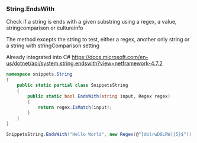 ### String.EndsWith

Check if a string is ends with a given substring using a regex, a value, stringcomparison or cultureinfo

The method excepts the string to test, either a regex, another only string or a string with stringComparison setting

Already integrated into C#
https://docs.microsoft.com/en-us/dotnet/api/system.string.endswith?view=netframework-4.7.2

``` c#
namespace snippets.String
{
    public static partial class SnippetsString
    {
        public static bool EndsWith(string input, Regex regex)
        {
            return regex.IsMatch(input);
        }
    }
}
```

``` c#
SnippetsString.EndsWith("Hello World", new Regex(@"[dolrwDOLRW]{5}$")) # true
```